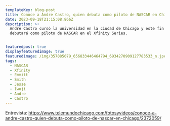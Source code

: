 ```yaml
---
templateKey: blog-post
title: Conoce a Andre Castro, quien debuta como piloto de NASCAR en Chicago
date: 2023-09-18T21:15:08.866Z
description: >+
  Andre Castro cursó la universidad en la ciudad de Chicago y este fin de semana
  debutará como piloto de NASCAR en el Xfinity Series. 


featuredpost: true
displayfeaturedimage: true
featuredimage: /img/357085079_656833446464794_6934270909127783533_n.jpeg
tags:
  - NASCAR
  - Xfinity
  - Emmitt
  - Smith
  - Jesse
  - Iwuji
  - Andre
  - Castro
---
```

Entrevista: https://www.telemundochicago.com/fotosyvideos/conoce-a-andre-castro-quien-debuta-como-piloto-de-nascar-en-chicago/2372059/